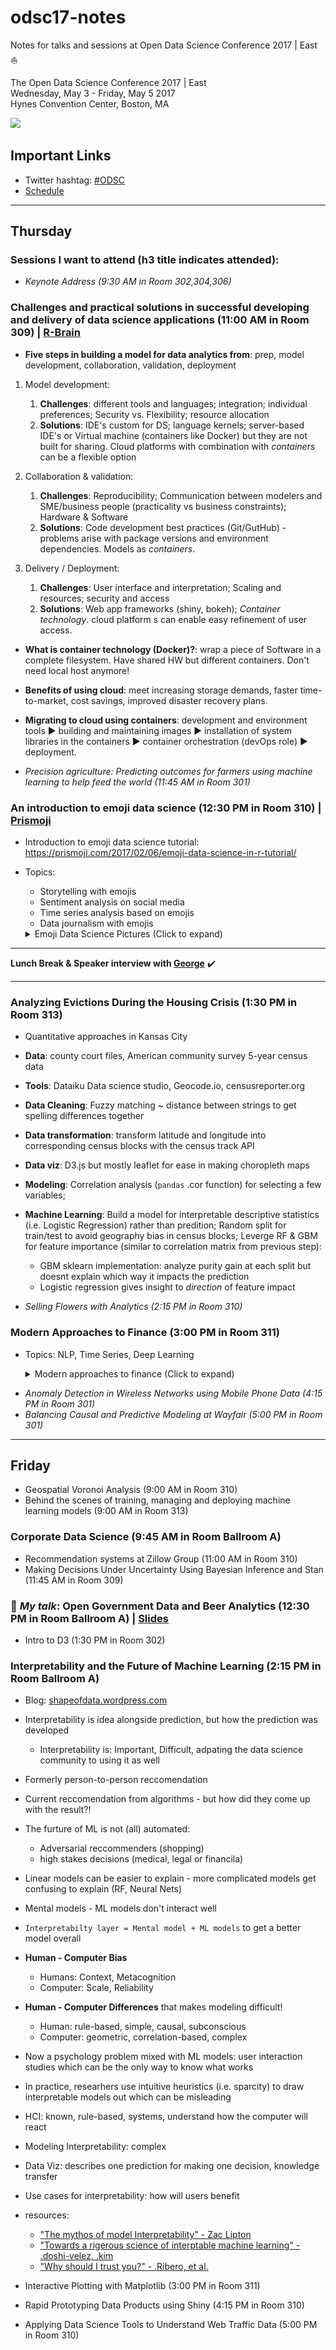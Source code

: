 # odsc17-notes
Notes for talks and sessions at Open Data Science Conference 2017 | East  :sailboat:

The Open Data Science Conference 2017 | East      
Wednesday, May 3 - Friday, May 5 2017       
Hynes Convention Center, Boston, MA        

![](http://insidebigdata.com/wp-content/uploads/2016/04/ODSC_logo.png)

## Important Links

- Twitter hashtag: [#ODSC](https://twitter.com/search?q=%23ODSC&src=tyah)
- [Schedule](https://www.odsc.com/boston/schedule) 

----

## Thursday

### Sessions I want to attend (h3 title indicates attended): 

- _Keynote Address (9:30 AM in Room 302,304,306)_

### Challenges and practical solutions in successful developing and delivery of data science applications (11:00 AM in Room 309) | [R-Brain](https://r-brain.io/en/)

- **Five steps in building a model for data analytics from**:
prep, model development, collaboration, validation, deployment

1. Model development:

    1. **Challenges**: different tools and languages; integration; individual preferences; Security vs. Flexibility; resource allocation
    2. **Solutions**: IDE's custom for DS; language kernels; server-based IDE's or Virtual machine (containers like Docker) but they are not built for sharing. Cloud platforms with combination with _containers_ can be a flexible option

2. Collaboration & validation:

    1. **Challenges**: Reproducibility; Communication between modelers and SME/business people (practicality vs business constraints); Hardware & Software
    2. **Solutions**: Code development best practices (Git/GutHub) - problems arise with package versions and environment dependencies. Models as _containers_.

3. Delivery / Deployment:

    1. **Challenges**: User interface and interpretation; Scaling and resources; security and access
    2. **Solutions**: Web app frameworks (shiny, bokeh); _Container technology_. cloud platform s can enable easy refinement of user access.

- **What is container technology (Docker)?**: wrap a piece of Software in a complete filesystem. Have shared HW but different containers. Don't need local host anymore!

- **Benefits of using cloud**: meet increasing storage demands, faster time-to-market, cost savings, improved disaster recovery plans.

- **Migrating to cloud using containers**: development and environment tools :arrow_forward: building and maintaining images :arrow_forward: installation of system libraries in the containers :arrow_forward: container orchestration (devOps role) :arrow_forward: deployment.


- _Precision agriculture: Predicting outcomes for farmers using machine learning to help feed the world (11:45 AM in Room 301)_

### An introduction to emoji data science (12:30 PM in Room 310) | [Prismoji](https://prismoji.com/)

- Introduction to emoji data science tutorial: https://prismoji.com/2017/02/06/emoji-data-science-in-r-tutorial/
- Topics: 
  - Storytelling with emojis
  - Sentiment analysis on social media 
  - Time series analysis based on emojis
  - Data journalism with emojis
  
  <details>
  <summary>Emoji Data Science Pictures (Click to expand)</summary>
  <img src="https://github.com/jasdumas/odsc17-notes/blob/master/brexit.jpg">
    <img src="https://github.com/jasdumas/odsc17-notes/blob/master/election.jpg">
    <img src="https://github.com/jasdumas/odsc17-notes/blob/master/emoji-word-cloud.jpg">
    <img src="https://github.com/jasdumas/odsc17-notes/blob/master/tswift-kanye.jpg">
</details>
  
  
---

**Lunch Break & Speaker interview with [George](george@odsc.com)** :heavy_check_mark:

---

### Analyzing Evictions During the Housing Crisis (1:30 PM in Room 313)

- Quantitative approaches in Kansas City
- **Data**: county court files, American community survey 5-year census data
- **Tools**: Dataiku Data science studio, Geocode.io, censusreporter.org
- **Data Cleaning**: Fuzzy matching ~ distance between strings to get spelling differences together
- **Data transformation**: transform latitude and longitude into corresponding census blocks with the census track API
- **Data viz**: D3.js but mostly leaflet for ease in making choropleth maps
- **Modeling**: Correlation analysis (`pandas` .cor function) for selecting a few variables; 
- **Machine Learning**: Build a model for interpretable descriptive statistics (i.e. Logistic Regression) rather than predition; Random split for train/test to avoid geography bias in census blocks; Leverge RF & GBM for feature importance (similar to correlation matrix from previous step):
   - GBM sklearn implementation: analyze purity gain at each split but doesnt explain which way it impacts the prediction
   - Logistic regression gives insight to _direction_ of feature impact

- _Selling Flowers with Analytics (2:15 PM in Room 310)_

### Modern Approaches to Finance (3:00 PM in Room 311)

- Topics: NLP, Time Series, Deep Learning

  <details>
  <summary>Modern approaches to finance (Click to expand)</summary>
  <img src="https://github.com/jasdumas/odsc17-notes/blob/master/burger-king.jpg">
  <img src="https://github.com/jasdumas/odsc17-notes/blob/master/nlp-entity.jpg">
  <img src="ts-power-spectrograph.jpg">
</details>



- _Anomaly Detection in Wireless Networks using Mobile Phone Data (4:15 PM in Room 301)_
- _Balancing Causal and Predictive Modeling at Wayfair (5:00 PM in Room 301)_

---


## Friday

- Geospatial Voronoi Analysis (9:00 AM in Room 310)
- Behind the scenes of training, managing and deploying machine learning models (9:00 AM in Room 313)
### Corporate Data Science (9:45 AM in Room Ballroom A)
- Recommendation systems at Zillow Group (11:00 AM in Room 310)
- Making Decisions Under Uncertainty Using Bayesian Inference and Stan (11:45 AM in Room 309)

### :beers: _My talk_: Open Government Data and Beer Analytics (12:30 PM in Room Ballroom A) | [Slides](https://jasdumas.github.io/talks/odsc-boston/odsc-open-gov-beer.html#(1))

- Intro to D3 (1:30 PM in Room 302)

### Interpretability and the Future of Machine Learning (2:15 PM in Room Ballroom A)

- Blog: [shapeofdata.wordpress.com](https://shapeofdata.wordpress.com/)
- Interpretability is idea alongside prediction, but how the prediction was developed 
  - Interpretability is: Important, Difficult, adpating the data science community to using it as well
- Formerly person-to-person reccomendation
- Current reccomendation from algorithms - but how did they come up with the result?!
- The furture of ML is not (all) automated: 
  - Adversarial reccommenders (shopping)
  - high stakes decisions (medical, legal or financila)
- Linear models can be easier to explain - more complicated models get confusing to explain (RF, Neural Nets)
- Mental models - ML models don't interact well 
- `Interpretabilty layer = Mental model + ML models` to get a better model overall
- **Human - Computer Bias**
  - Humans: Context, Metacognition
  - Computer: Scale, Reliability
- **Human - Computer Differences** that makes modeling difficult!
  - Human: rule-based, simple, causal, subconscious
  - Computer: geometric, correlation-based, complex
- Now a psychology problem mixed with ML models: user interaction studies which can be the only way to know what works
- In practice, researhers use intuitive heuristics (i.e. sparcity) to draw interpretable models out which can be misleading
- HCI: known, rule-based, systems, understand how the computer will react
- Modeling Interpretability: complex
- Data Viz: describes one prediction for making one decision, knowledge transfer
- Use cases for interpretability: how will users benefit
- resources: 
  - ["The mythos of model Interpretability" - Zac Lipton](https://arxiv.org/pdf/1606.03490.pdf)
  - ["Towards a rigerous science of interptable machine learning" - .doshi-velez, .kim](https://arxiv.org/pdf/1702.08608.pdf)
  - ["Why should I trust you?" - .Ribero, et al.](https://arxiv.org/pdf/1602.04938.pdf)


- Interactive Plotting with Matplotlib (3:00 PM in Room 311)
- Rapid Prototyping Data Products using Shiny (4:15 PM in Room 310)
- Applying Data Science Tools to Understand Web Traffic Data (5:00 PM in Room 310)
